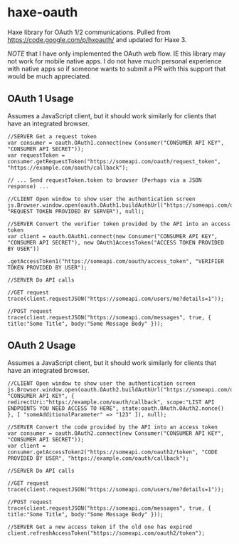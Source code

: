 haxe-oauth
==========

Haxe library for OAuth 1/2 communications. Pulled from https://code.google.com/p/hxoauth/ and updated for Haxe 3.

*NOTE* that I have only implemented the OAuth web flow. IE this library may not work for mobile native apps. I do not have much personal experience with native apps so if someone wants to submit a PR with this support that would be much appreciated.

OAuth 1 Usage
-------------

Assumes a JavaScript client, but it should work similarly for clients that have an integrated browser.

	//SERVER Get a request token
	var consumer = oauth.OAuth1.connect(new Consumer("CONSUMER API KEY", "CONSUMER API SECRET"));
	var requestToken = consumer.getRequestToken("https://someapi.com/oauth/request_token", "https://example.com/oauth/callback");
	
	// ... Send requestToken.token to browser (Perhaps via a JSON response) ...
	
	//CLIENT Open window to show user the authentication screen
	js.Browser.window.open(oauth.OAuth1.buildAuthUrl("https://someapi.com/oauth/authenticate", "REQUEST TOKEN PROVIDED BY SERVER"), null);
	
	//SERVER Convert the verifier token provided by the API into an access token
	var client = oauth.OAuth1.connect(new Consumer("CONSUMER API KEY", "CONSUMER API SECRET"), new OAuth1AccessToken("ACCESS TOKEN PROVIDED BY USER"))
					.getAccessToken1("https://someapi.com/oauth/access_token", "VERIFIER TOKEN PROVIDED BY USER");
	
	//SERVER Do API calls
	
	//GET request
	trace(client.requestJSON("https://someapi.com/users/me?details=1"));
	
	//POST request
	trace(client.requestJSON("https://someapi.com/messages", true, { title:"Some Title", body:"Some Message Body" }));

OAuth 2 Usage
-------------

Assumes a JavaScript client, but it should work similarly for clients that have an integrated browser.
	
	//CLIENT Open window to show user the authentication screen
	js.Browser.window.open(oauth.OAuth2.buildAuthUrl("https://someapi.com/oauth2/auth", "CONSUMER API KEY", { redirectUri:"https://example.com/oauth/callback", scope:"LIST API ENDPOINTS YOU NEED ACCESS TO HERE", state:oauth.OAuth.OAuth2.nonce() }, [ "someAdditionalParameter" => "123" ]), null);
	
	//SERVER Convert the code provided by the API into an access token
	var consumer = oauth.OAuth2.connect(new Consumer("CONSUMER API KEY", "CONSUMER API SECRET"));
	var client = consumer.getAccessToken2("https://someapi.com/oauth2/token", "CODE PROVIDED BY USER", "https://example.com/oauth/callback");
	
	//SERVER Do API calls
	
	//GET request
	trace(client.requestJSON("https://someapi.com/users/me?details=1"));
	
	//POST request
	trace(client.requestJSON("https://someapi.com/messages", true, { title:"Some Title", body:"Some Message Body" }));
	
	//SERVER Get a new access token if the old one has expired
	client.refreshAccessToken("https://someapi.com/oauth2/token");